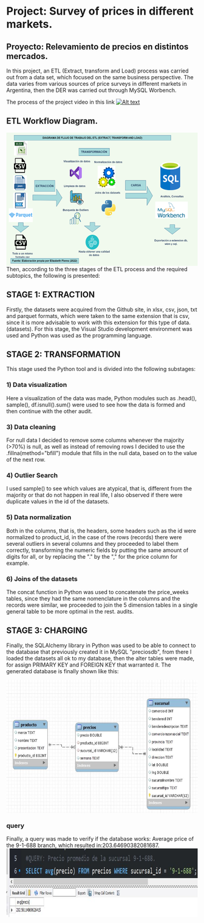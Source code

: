 # Project: Survey of prices in different markets.
## Proyecto: Relevamiento de precios en distintos mercados.
In this project, an ETL (Extract, transform and Load) process was carried out from a data set, which focused on the same business perspective. The data varies from various sources of price surveys in different markets in Argentina, then the DER was carried out through MySQL Worbench.

The process of the project video in this link
[![Alt text](https://img.youtube.com/vi/8NuuhUJACbQ/0.jpg)](https://www.youtube.com/watch?v=8NuuhUJACbQ)

## ETL Workflow Diagram.

<img src="images1/pipeline.png" width="650" height="350" align="right">

Then, according to the three stages of the ETL process and the required subtopics, the following is presented:

## STAGE 1: EXTRACTION
Firstly, the datasets were acquired from the Github site, in xlsx, csv, json, txt and parquet formats, which were taken to the same extension that is csv, since it is more advisable to work with this extension for this type of data. (datasets). For this stage, the Visual Studio development environment was used and Python was used as the programming language.

## STAGE 2: TRANSFORMATION
This stage used the Python tool and is divided into the following substages:
### 1) Data visualization
Here a visualization of the data was made, Python modules such as .head(), sample(), df.isnull().sum() were used to see how the data is formed and then continue with the other audit.
### 3) Data cleaning
For null data I decided to remove some columns whenever the majority (>70%) is null, as well as instead of removing rows I decided to use the .fillna(method="bfill") module that fills in the null data, based on to the value of the next row.
### 4) Outlier Search
I used sample() to see which values ​​are atypical, that is, different from the majority or that do not happen in real life, I also observed if there were duplicate values ​​in the id of the datasets.
### 5) Data normalization
Both in the columns, that is, the headers, some headers such as the id were normalized to product_id, in the case of the rows (records) there were several outliers in several columns and they proceeded to label them correctly, transforming the numeric fields by putting the same amount of digits for all, or by replacing the "." by the "," for the price column for example.
### 6) Joins of the datasets
The concat function in Python was used to concatenate the price_weeks tables, since they had the same nomenclature in the columns and the records were similar, we proceeded to join the 5 dimension tables in a single general table to be more optimal in the rest. audits.

## STAGE 3: CHARGING
Finally, the SQLAlchemy library in Python was used to be able to connect to the database that previously created it in MySQL "preciosdb", from there I loaded the datasets all ok to my database, then the alter tables were made, for assign PRIMARY KEY and FOREIGN KEY that warranted it.
The generated database is finally shown like this:

<img src="images1/DER.JPG" width="700" height="350" align="center">

### query
Finally, a query was made to verify if the database works: Average price of the 9-1-688 branch, which resulted in:203.64690382081687.
<img src="images1/answer.JPG" width="900" height="180" align="left">
